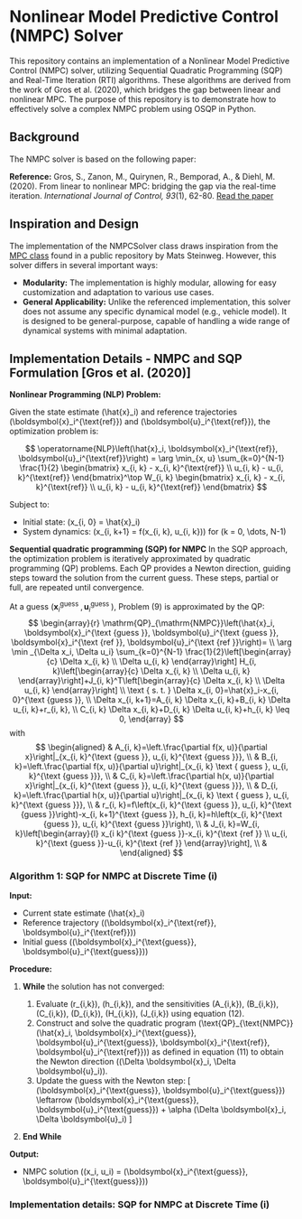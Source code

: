# Nonlinear Model Predictive Control (NMPC) Solver

This repository contains an implementation of a Nonlinear Model Predictive Control (NMPC) solver, utilizing Sequential Quadratic Programming (SQP) and Real-Time Iteration (RTI) algorithms. These algorithms are derived from the work of Gros et al. (2020), which bridges the gap between linear and nonlinear MPC. The purpose of this repository is to demonstrate how to effectively solve a complex NMPC problem using OSQP in Python.

## Background

The NMPC solver is based on the following paper:

**Reference:**
Gros, S., Zanon, M., Quirynen, R., Bemporad, A., & Diehl, M. (2020). From linear to nonlinear MPC: bridging the gap via the real-time iteration. *International Journal of Control, 93*(1), 62-80. [Read the paper](https://cse.lab.imtlucca.it/~bemporad/publications/papers/ijc_rtiltv.pdf)

## Inspiration and Design

The implementation of the NMPCSolver class draws inspiration from the [MPC class](https://github.com/matssteinweg/Multi-Purpose-MPC/blob/master/src/MPC.py) found in a public repository by Mats Steinweg. However, this solver differs in several important ways:

- **Modularity:** The implementation is highly modular, allowing for easy customization and adaptation to various use cases.
- **General Applicability:** Unlike the referenced implementation, this solver does not assume any specific dynamical model (e.g., vehicle model). It is designed to be general-purpose, capable of handling a wide range of dynamical systems with minimal adaptation.

## Implementation Details - NMPC and SQP Formulation [Gros et al. (2020)]

**Nonlinear Programming (NLP) Problem:**

Given the state estimate \(\hat{x}_i\) and reference trajectories \(\boldsymbol{x}_i^{\text{ref}}\) and \(\boldsymbol{u}_i^{\text{ref}}\), the optimization problem is:

$$
\operatorname{NLP}\left(\hat{x}_i, \boldsymbol{x}_i^{\text{ref}}, \boldsymbol{u}_i^{\text{ref}}\right) = \arg \min_{x, u} \sum_{k=0}^{N-1} \frac{1}{2}
\begin{bmatrix}
x_{i, k} - x_{i, k}^{\text{ref}} \\
u_{i, k} - u_{i, k}^{\text{ref}}
\end{bmatrix}^\top
W_{i, k}
\begin{bmatrix}
x_{i, k} - x_{i, k}^{\text{ref}} \\
u_{i, k} - u_{i, k}^{\text{ref}}
\end{bmatrix}
$$

Subject to:

- Initial state: \(x_{i, 0} = \hat{x}_i\)
- System dynamics: \(x_{i, k+1} = f(x_{i, k}, u_{i, k})\) for \(k = 0, \dots, N-1\)


**Sequential quadratic programming (SQP) for NMPC**
In the SQP approach, the optimization problem is iteratively approximated by quadratic programming (QP) problems. Each QP provides a Newton direction, guiding steps toward the solution from the current guess. These steps, partial or full, are repeated until convergence.


At a guess $\left(\boldsymbol{x}_i^{\text {guess }}, \boldsymbol{u}_i^{\text {guess }}\right)$, Problem (9) is approximated by the QP:
$$
\begin{array}{r}
\mathrm{QP}_{\mathrm{NMPC}}\left(\hat{x}_i, \boldsymbol{x}_i^{\text {guess }}, \boldsymbol{u}_i^{\text {guess }}, \boldsymbol{x}_i^{\text {ref }}, \boldsymbol{u}_i^{\text {ref }}\right)= \\
\arg \min _{\Delta x_i, \Delta u_i} \sum_{k=0}^{N-1} \frac{1}{2}\left[\begin{array}{c}
\Delta x_{i, k} \\
\Delta u_{i, k}
\end{array}\right] H_{i, k}\left[\begin{array}{c}
\Delta x_{i, k} \\
\Delta u_{i, k}
\end{array}\right]+J_{i, k}^T\left[\begin{array}{c}
\Delta x_{i, k} \\
\Delta u_{i, k}
\end{array}\right] \\
\text { s. t. } \Delta x_{i, 0}=\hat{x}_i-x_{i, 0}^{\text {guess }}, \\
\Delta x_{i, k+1}=A_{i, k} \Delta x_{i, k}+B_{i, k} \Delta u_{i, k}+r_{i, k}, \\
C_{i, k} \Delta x_{i, k}+D_{i, k} \Delta u_{i, k}+h_{i, k} \leq 0,
\end{array}
$$
with 
$$
\begin{aligned}
& A_{i, k}=\left.\frac{\partial f(x, u)}{\partial x}\right|_{x_{i, k}^{\text {guess }}, u_{i, k}^{\text {guess }}}, \\
& B_{i, k}=\left.\frac{\partial f(x, u)}{\partial u}\right|_{x_{i, k} \text { guess }, u_{i, k}^{\text {guess }}}, \\
& C_{i, k}=\left.\frac{\partial h(x, u)}{\partial x}\right|_{x_{i, k}^{\text {guess }}, u_{i, k}^{\text {guess }}}, \\
& D_{i, k}=\left.\frac{\partial h(x, u)}{\partial u}\right|_{x_{i, k} \text { guess }, u_{i, k}^{\text {guess }}}, \\
& r_{i, k}=f\left(x_{i, k}^{\text {guess }}, u_{i, k}^{\text {guess }}\right)-x_{i, k+1}^{\text {guess }}, h_{i, k}=h\left(x_{i, k}^{\text {guess }}, u_{i, k}^{\text {guess }}\right), \\
& J_{i, k}=W_{i, k}\left[\begin{array}{l}
x_{i k}^{\text {guess }}-x_{i, k}^{\text {ref }} \\
u_{i, k}^{\text {guess }}-u_{i, k}^{\text {ref }}
\end{array}\right], \\
&
\end{aligned}
$$

### Algorithm 1: SQP for NMPC at Discrete Time \(i\)

**Input:**
- Current state estimate \(\hat{x}_i\)
- Reference trajectory \((\boldsymbol{x}_i^{\text{ref}}, \boldsymbol{u}_i^{\text{ref}})\)
- Initial guess \((\boldsymbol{x}_i^{\text{guess}}, \boldsymbol{u}_i^{\text{guess}})\)

**Procedure:**

1. **While** the solution has not converged:
   1. Evaluate \(r_{i,k}\), \(h_{i,k}\), and the sensitivities \(A_{i,k}\), \(B_{i,k}\), \(C_{i,k}\), \(D_{i,k}\), \(H_{i,k}\), \(J_{i,k}\) using equation (12).
   2. Construct and solve the quadratic program \(\text{QP}_{\text{NMPC}}(\hat{x}_i, \boldsymbol{x}_i^{\text{guess}}, \boldsymbol{u}_i^{\text{guess}}, \boldsymbol{x}_i^{\text{ref}}, \boldsymbol{u}_i^{\text{ref}})\) as defined in equation (11) to obtain the Newton direction \((\Delta \boldsymbol{x}_i, \Delta \boldsymbol{u}_i)\).
   3. Update the guess with the Newton step:
      \[
      (\boldsymbol{x}_i^{\text{guess}}, \boldsymbol{u}_i^{\text{guess}}) \leftarrow (\boldsymbol{x}_i^{\text{guess}}, \boldsymbol{u}_i^{\text{guess}}) + \alpha (\Delta \boldsymbol{x}_i, \Delta \boldsymbol{u}_i)
      \]
   
2. **End While**

**Output:**
- NMPC solution \((x_i, u_i) = (\boldsymbol{x}_i^{\text{guess}}, \boldsymbol{u}_i^{\text{guess}})\)


### Implementation details: SQP for NMPC at Discrete Time \(i\)
